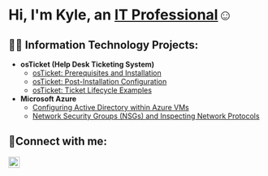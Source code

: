 <h1>Hi, I'm Kyle, an <a href="https://linkedin.com/in/kyle-casmer1">IT Professional</a>☺</h1>

<h2>👨‍💻 Information Technology Projects:</h2>

- <b>osTicket (Help Desk Ticketing System)</b>
  - [osTicket: Prerequisites and Installation](https://github.com/kylecasmer/osticket-prereqs)
  - [osTicket: Post-Installation Configuration](https://github.com/kylecasmer/post-install-config)
  - [osTicket: Ticket Lifecycle Examples](https://github.com/kylecasmer/ticket-lifecycle)
- <b>Microsoft Azure</b>
  - [Configuring Active Directory within Azure VMs](https://github.com/kylecasmer/configure-ad)
  - [Network Security Groups (NSGs) and Inspecting Network Protocols](https://github.com/kylecasmer/azure-network-protocols)

<h2>🤳Connect with me:</h2>

[<img align="left" alt="kyle | LinkedIn" width="22px" src="https://cdn.jsdelivr.net/npm/simple-icons@v3/icons/linkedin.svg" />][linkedin]


[linkedin]: https://linkedin.com/in/kyle-casmer1
